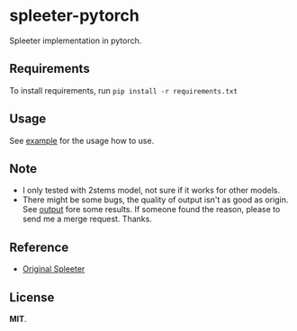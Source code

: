 # spleeter-pytorch
Spleeter implementation in pytorch.

## Requirements

To install requirements, run `pip install -r requirements.txt`

## Usage

See [example](run_estimator.py) for the usage how to use.


## Note

* I only tested with 2stems model, not sure if it works for other models.
* There might be some bugs, the quality of output isn't as good as origin. See [output](./output) fore some results. If someone found the reason, please to send me a merge request. Thanks.

## Reference
* [Original Spleeter](https://github.com/deezer/spleeter)

## License

**MIT**.
